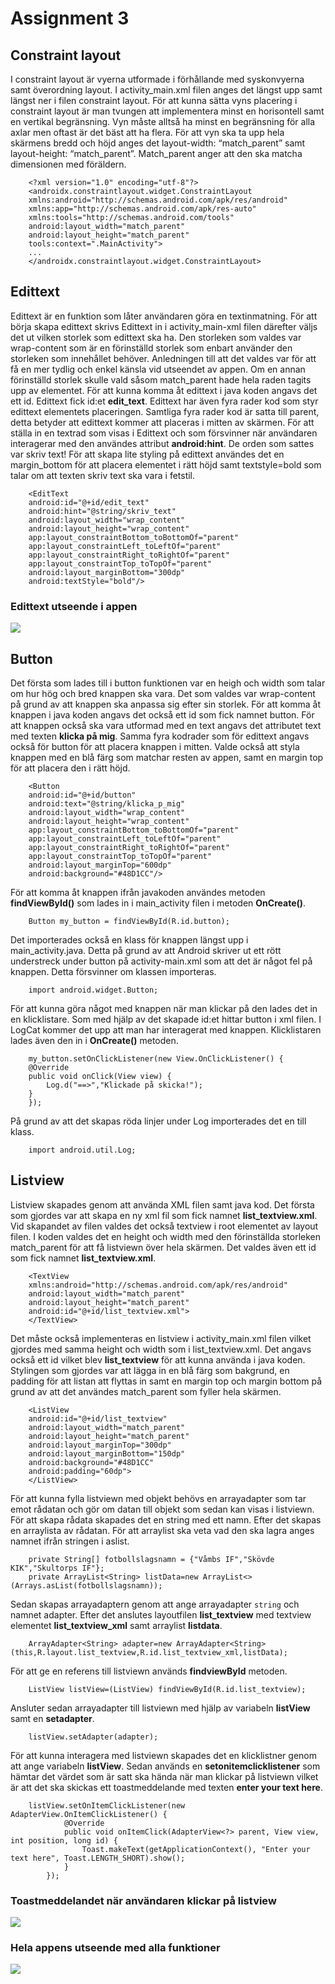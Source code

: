 # Assignment 3
## Constraint layout
I constraint layout är vyerna utformade i förhållande med syskonvyerna samt överordning layout. I activity_main.xml filen anges det längst upp samt längst ner i filen constraint layout. För att kunna sätta vyns placering i constraint layout är man tvungen att implementera minst en horisontell samt en vertikal begränsning. Vyn måste alltså ha minst en begränsning för alla axlar men oftast är det bäst att ha flera. 	För att vyn ska ta upp hela skärmens bredd och höjd anges det layout-width: “match_parent” samt layout-height: “match_parent”. Match_parent anger att den ska matcha dimensionen med föräldern.

```
    <?xml version="1.0" encoding="utf-8"?>
    <androidx.constraintlayout.widget.ConstraintLayout
    xmlns:android="http://schemas.android.com/apk/res/android"
    xmlns:app="http://schemas.android.com/apk/res-auto"
    xmlns:tools="http://schemas.android.com/tools"
    android:layout_width="match_parent"
    android:layout_height="match_parent"
    tools:context=".MainActivity">
    ...
    </androidx.constraintlayout.widget.ConstraintLayout>
```

## Edittext
Edittext är en funktion som låter användaren göra en textinmatning. För att börja skapa edittext skrivs Edittext in i activity_main-xml filen därefter väljs det ut vilken storlek som edittext ska ha. Den storleken som valdes var wrap-content som är en förinställd storlek som enbart använder den storleken som innehållet behöver. Anledningen till att det valdes var för att få en mer tydlig och enkel känsla vid utseendet av appen. Om en annan förinställd storlek skulle vald såsom match_parent hade hela raden tagits upp av elementet. För att kunna komma åt edittext i java koden angavs det ett id. Edittext fick id:et **edit_text**. Edittext har även fyra rader kod som styr edittext elementets placeringen. Samtliga fyra rader kod är satta till parent, detta betyder att edittext kommer att placeras i mitten av skärmen. För att ställa in en textrad som visas i Edittext och som försvinner när användaren interagerar med den användes attribut **android:hint**. De orden som sattes var skriv text! För att skapa lite styling på edittext användes det en margin_bottom för att placera elementet i rätt höjd samt textstyle=bold som talar om att texten skriv text ska vara i fetstil.

```
    <EditText
    android:id="@+id/edit_text"
    android:hint="@string/skriv_text"
    android:layout_width="wrap_content"
    android:layout_height="wrap_content"
    app:layout_constraintBottom_toBottomOf="parent"
    app:layout_constraintLeft_toLeftOf="parent"
    app:layout_constraintRight_toRightOf="parent"
    app:layout_constraintTop_toTopOf="parent"
    android:layout_marginBottom="300dp"
    android:textStyle="bold"/>
```
### Edittext utseende i appen
![](Edittext.png)

## Button
Det första som lades till i button funktionen var en heigh och width som talar om hur hög och bred knappen ska vara. Det som valdes var wrap-content på grund av att knappen ska anpassa sig efter sin storlek. För att komma åt knappen i java koden angavs det också ett id som fick namnet button. För att knappen också ska vara utformad med en text angavs det attributet text med texten **klicka på mig**. Samma fyra kodrader som för edittext angavs också för button för att placera knappen i mitten. Valde också att styla knappen med en blå färg som matchar resten av appen, samt en margin top för att placera den i rätt höjd.

```
    <Button
    android:id="@+id/button"
    android:text="@string/klicka_p_mig"
    android:layout_width="wrap_content"
    android:layout_height="wrap_content"
    app:layout_constraintBottom_toBottomOf="parent"
    app:layout_constraintLeft_toLeftOf="parent"
    app:layout_constraintRight_toRightOf="parent"
    app:layout_constraintTop_toTopOf="parent"
    android:layout_marginTop="600dp"
    android:background="#48D1CC"/>
```

För att komma åt knappen ifrån javakoden användes metoden **findViewById()** som lades in i main_activity filen i metoden **OnCreate()**.

```
    Button my_button = findViewById(R.id.button);
```

Det importerades också en klass för knappen längst upp i main_activity.java. Detta på grund av att Android skriver ut ett rött understreck under button på activity-main.xml som att det är något fel på knappen. Detta försvinner om klassen importeras.

```
    import android.widget.Button;
```

För att kunna göra något med knappen när man klickar på den lades det in en klicklistare. Som med hjälp av det skapade id:et hittar button i xml filen. I LogCat kommer det upp att man har interagerat med knappen. Klicklistaren lades även den in i **OnCreate()** metoden.

```
    my_button.setOnClickListener(new View.OnClickListener() {
    @Override
    public void onClick(View view) {
        Log.d("==>","Klickade på skicka!");
    }
    });
```


På grund av att det skapas röda linjer under Log importerades det en till klass.
```
    import android.util.Log;
```

## Listview
Listview skapades genom att använda XML filen samt java kod. Det första som gjordes var att skapa en ny xml fil som fick namnet **list_textview.xml**. Vid skapandet av filen valdes det också textview i root elementet av layout filen. I koden valdes det en height och width med den förinställda storleken match_parent för att få listviewn över hela skärmen. Det valdes även ett id som fick namnet **list_textview.xml**.

```
    <TextView
    xmlns:android="http://schemas.android.com/apk/res/android"
    android:layout_width="match_parent"
    android:layout_height="match_parent"
    android:id="@+id/list_textview.xml">
    </TextView>
```

Det måste också implementeras en listview i activity_main.xml filen vilket gjordes med samma height och width som i list_textview.xml. Det angavs också ett id vilket blev **list_textview** för att kunna använda i java koden. Stylingen som gjordes var att lägga in en blå färg som bakgrund, en padding för att listan att flyttas in samt en margin top och margin bottom på grund av att det användes match_parent som fyller hela skärmen.

```
    <ListView
    android:id="@+id/list_textview"
    android:layout_width="match_parent"
    android:layout_height="match_parent"
    android:layout_marginTop="300dp"
    android:layout_marginBottom="150dp"
    android:background="#48D1CC"
    android:padding="60dp">
    </ListView>
```


För att kunna fylla listviewn med objekt behövs en arrayadapter som tar emot rådatan och gör om datan till objekt som sedan kan visas i listviewn. För att skapa rådata skapades det en string med ett namn. Efter det skapas en arraylista av rådatan. För att arraylist ska veta vad den ska lagra anges namnet ifrån stringen i aslist.
```
    private String[] fotbollslagsnamn = {"Våmbs IF","Skövde KIK","Skultorps IF"};
    private ArrayList<String> listData=new ArrayList<>(Arrays.asList(fotbollslagsnamn));
```

Sedan skapas arrayadaptern genom att ange arrayadapter `string` och namnet adapter. Efter det anslutes layoutfilen **list_textview** med textview elementet **list_textview_xml** samt arraylist **listdata**.

```
    ArrayAdapter<String> adapter=new ArrayAdapter<String>(this,R.layout.list_textview,R.id.list_textview_xml,listData);
```

För att ge en referens till listviewn används **findviewById** metoden.

```
    ListView listView=(ListView) findViewById(R.id.list_textview);
```

Ansluter sedan arrayadapter till listviewn med hjälp av variabeln **listView** samt en **setadapter**.
```
    listView.setAdapter(adapter);
```

För att kunna interagera med listviewn skapades det en klicklistner genom att ange variabeln **listView**. Sedan används en **setonitemclicklistener** som hämtar det värdet som är satt ska hända när man klickar på listviewn vilket är att det ska skickas ett toastmeddelande med texten **enter your text here**.

```
    listView.setOnItemClickListener(new AdapterView.OnItemClickListener() {
            @Override
            public void onItemClick(AdapterView<?> parent, View view, int position, long id) {
                Toast.makeText(getApplicationContext(), "Enter your text here", Toast.LENGTH_SHORT).show();
            }
        });
```
### Toastmeddelandet när användaren klickar på listview
![](Listview.png)

### Hela appens utseende med alla funktioner
![](Appens_utseende.png)



